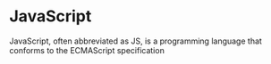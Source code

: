 # JavaScript

JavaScript, often abbreviated as JS, is a programming language that conforms to the ECMAScript specification